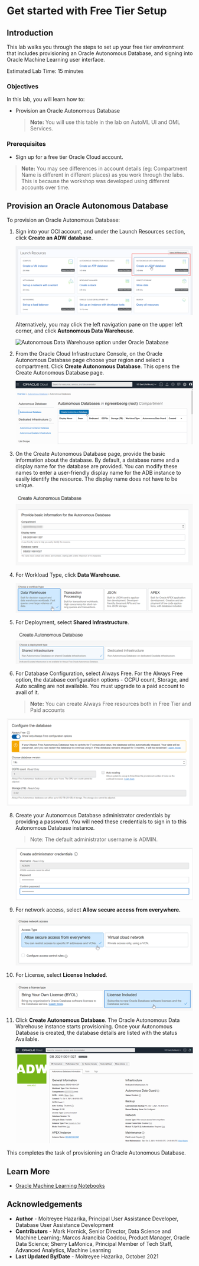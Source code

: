 # Get started with Free Tier Setup

## Introduction
This lab walks you through the steps to set up your free tier environment that includes provisioning an Oracle Autonomous Database, and signing into Oracle Machine Learning user interface.

Estimated Lab Time: 15 minutes

### Objectives

In this lab, you will learn how to:

* Provision an Oracle Autonomous Database


	>**Note:** You will use this table in the lab on AutoML UI and OML Services.

### Prerequisites
* Sign up for a free tier Oracle Cloud account.

> **Note:** You may see differences in account details (eg: Compartment Name is different in different places) as you work through the labs. This is because the workshop was developed using different accounts over time.


## Provision an Oracle Autonomous Database

To provision an Oracle Autonomous Database:

1. Sign into your OCI account, and under the Launch Resources section, click **Create an ADW database**.

	![Create ADW Database](images/adw_database.png)

	 Alternatively, you may click the left navigation pane on the upper left corner, and click **Autonomous Data Warehouse**.

	![Autonomous Data Warehouse option under Oracle Database](https://objectstorage.us-phoenix-1.oraclecloud.com/p/SJgQwcGUvQ4LqtQ9xGsxRcgoSN19Wip9vSdk-D_lBzi7bhDP6eG1zMBl0I21Qvaz/n/c4u02/b/common/o/images/console/database-adw.png "Autonomous Data Warehouse option under Oracle Database")

2. From the Oracle Cloud Infrastructure Console, on the Oracle Autonomous Database page choose your region and select a compartment. Click **Create Autonomous Database**. This opens the Create Autonomous Database page.

   ![Create Autonomous Database option](images/create-autonomous-db.png)

4. On the Create Autonomous Database page, provide the basic information about the database. By default, a database name and a display name for the database are provided. You can modify these names to enter a user-friendly display name for the ADB instance to easily identify the resource. The display name does not have to be unique.    

   ![Autonomous Database information](images/adb_basic_info.png)

5. For Workload Type, click **Data Warehouse**.

	 ![Autonomous Database Workload type](images/workload_type.png)

6. For Deployment, select **Shared Infrastructure**.

	 ![Autonomous Database deployment type](images/deployment_type.png)

7. For Database Configuration, select Always Free. For the Always Free option, the database configuration options - OCPU count, Storage, and Auto scaling are not available. You must upgrade to a paid account to avail of it.

	 >**Note:** You can create Always Free resources both in Free Tier and Paid accounts

  ![Configure Database](images/db_configuration.png)

8. Create your Autonomous Database administrator credentials by providing a password. You will need these credentials to sign in to this Autonomous Database instance.   

	>Note: The default administrator username is ADMIN.

	![Database Administrator credentials](images/db_admin_credentials.png)

9. For network access, select **Allow secure access from everywhere.**

    ![Network Access settings](images/create-adw-network.png)

10. For License, select **License Included**.

    ![License settings](images/create-adw-license.png)

11. Click **Create Autonomous Database**. The Oracle Autonomous Data Warehouse instance starts provisioning. Once your Autonomous Database is created, the database details are listed with the status Available.

	  ![ADB details](images/adw_details.png)

This completes the task of provisioning an Oracle Autonomous Database.



## Learn More

* [Oracle Machine Learning Notebooks](https://docs.oracle.com/en/database/oracle/machine-learning/oml-notebooks/)

## Acknowledgements
* **Author** - Moitreyee Hazarika, Principal User Assistance Developer, Database User Assistance Development
* **Contributors** -  Mark Hornick, Senior Director, Data Science and Machine Learning; Marcos Arancibia Coddou, Product Manager, Oracle Data Science; Sherry LaMonica, Principal Member of Tech Staff, Advanced Analytics, Machine Learning
* **Last Updated By/Date** - Moitreyee Hazarika, October 2021
